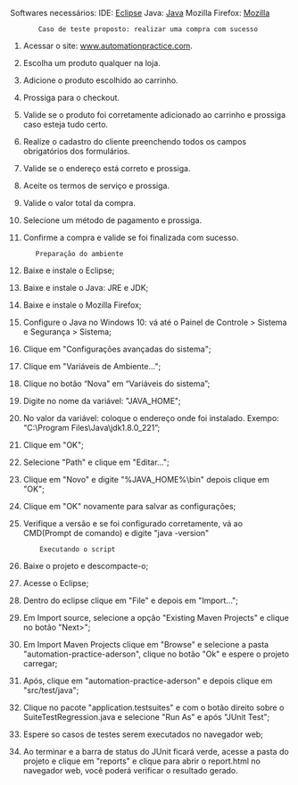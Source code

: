﻿Softwares necessários:
IDE: [Eclipse](http://www.eclipse.org/)
Java: [Java](http://www.oracle.com/technetwork/pt/java/index.html)
Mozilla Firefox: [Mozilla](https://www.mozilla.org/pt-BR/firefox/new/)

           Caso de teste proposto: realizar uma compra com sucesso
1. Acessar o site: www.automationpractice.com.
2. Escolha um produto qualquer na loja.
3. Adicione o produto escolhido ao carrinho.
4. Prossiga para o checkout.
5. Valide se o produto foi corretamente adicionado ao carrinho e prossiga caso esteja tudo certo.
6. Realize o cadastro do cliente preenchendo todos os campos obrigatórios dos formulários.
7. Valide se o endereço está correto e prossiga.
8. Aceite os termos de serviço e prossiga.
9. Valide o valor total da compra.
10. Selecione um método de pagamento e prossiga.
11. Confirme a compra e valide se foi finalizada com sucesso.

           Preparação do ambiente
1. Baixe e instale o Eclipse;
2. Baixe e instale o Java: JRE e JDK;
3. Baixe e instale o Mozilla Firefox;
4. Configure o Java no Windows 10: vá até o Painel de Controle > Sistema e Segurança > Sistema;
5. Clique em "Configurações avançadas do sistema";
6. Clique em "Variáveis de Ambiente...";
7. Clique no botão “Nova” em “Variáveis do sistema”;
8. Digite no nome da variável: "JAVA_HOME";
9. No valor da variável: coloque o endereço onde foi instalado. Exempo: “C:\Program Files\Java\jdk1.8.0_221”;
10. Clique em "OK";
11. Selecione "Path" e clique em "Editar...";
12. Clique em "Novo" e digite "%JAVA_HOME%\bin" depois clique em "OK";
13. Clique em "OK" novamente para salvar as configurações;
14. Verifique a versão e se foi configurado corretamente, vá ao CMD(Prompt de comando) e digite "java -version"

            Executando o script
1. Baixe o projeto e descompacte-o;
2. Acesse o Eclipse;
3. Dentro do eclipse clique em "File" e depois em "Import...";
4. Em Import source, selecione a opção "Existing Maven Projects" e clique no botão "Next>";
5. Em Import Maven Projects clique em "Browse" e selecione a pasta "automation-practice-aderson", clique no botão "Ok" e espere o projeto carregar;
6. Após, clique em "automation-practice-aderson" e depois clique em "src/test/java";
7. Clique no pacote "application.testsuites" e com o botão direito sobre o SuiteTestRegression.java e selecione "Run As" e após "JUnit Test";
8. Espere so casos de testes serem executados no navegador web;
9. Ao terminar e a barra de status do JUnit ficará verde, acesse a pasta do projeto e clique em "reports" e clique para abrir o report.html no navegador web, você poderá verificar o resultado gerado.

